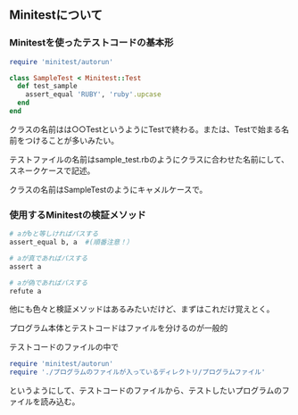 ## Minitestについて

### Minitestを使ったテストコードの基本形

```ruby
require 'minitest/autorun'

class SampleTest < Minitest::Test
  def test_sample
    assert_equal 'RUBY', 'ruby'.upcase
  end
end
```

クラスの名前はは○○TestというようにTestで終わる。または、Testで始まる名前をつけることが多いみたい。

テストファイルの名前はsample_test.rbのようにクラスに合わせた名前にして、スネークケースで記述。

クラスの名前はSampleTestのようにキャメルケースで。


### 使用するMinitestの検証メソッド

```ruby
# aがbと等しければパスする
assert_equal b, a  #(順番注意！）

# aが真であればパスする
assert a

# aが偽であればパスする
refute a
```
他にも色々と検証メソッドはあるみたいだけど、まずはこれだけ覚えとく。

プログラム本体とテストコードはファイルを分けるのが一般的

テストコードのファイルの中で

```ruby
require 'minitest/autorun'
require './プログラムのファイルが入っているディレクトリ/プログラムファイル'
```

というようにして、テストコードのファイルから、テストしたいプログラムのファイルを読み込む。
   

